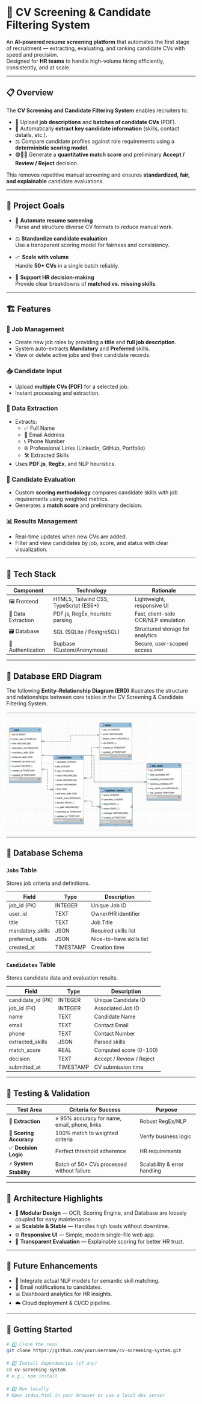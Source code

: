 # 🧠 CV Screening & Candidate Filtering System

An **AI-powered resume screening platform** that automates the first stage of recruitment — extracting, evaluating, and ranking candidate CVs with speed and precision.  
Designed for **HR teams** to handle high-volume hiring efficiently, consistently, and at scale.

---

## 📋 Overview

The **CV Screening and Candidate Filtering System** enables recruiters to:

- 📄 Upload **job descriptions** and **batches of candidate CVs** (PDF).  
- 🧠 Automatically **extract key candidate information** (skills, contact details, etc.).  
- ⚖️ Compare candidate profiles against role requirements using a **deterministic scoring model**.  
- 🟢🔸🔴 Generate a **quantitative match score** and preliminary **Accept / Review / Reject** decision.  

This removes repetitive manual screening and ensures **standardized, fair, and explainable** candidate evaluations.

---

## 🎯 Project Goals

- 🚀 **Automate resume screening**  
  Parse and structure diverse CV formats to reduce manual work.

- ⚖️ **Standardize candidate evaluation**  
  Use a transparent scoring model for fairness and consistency.

- 📈 **Scale with volume**  
  Handle **50+ CVs** in a single batch reliably.

- 🧭 **Support HR decision-making**  
  Provide clear breakdowns of **matched vs. missing skills**.

---

## 🏗️ Features

### 📝 Job Management
- Create new job roles by providing a **title** and **full job description**.  
- System auto-extracts **Mandatory** and **Preferred** skills.  
- View or delete active jobs and their candidate records.

### 📥 Candidate Input
- Upload **multiple CVs (PDF)** for a selected job.  
- Instant processing and extraction.

### 🧾 Data Extraction
- Extracts:  
  - ✅ Full Name  
  - 📧 Email Address  
  - 📞 Phone Number  
  - 🌐 Professional Links (LinkedIn, GitHub, Portfolio)  
  - 🛠 Extracted Skills  
- Uses **PDF.js**, **RegEx**, and NLP heuristics.

### 🧮 Candidate Evaluation
- Custom **scoring methodology** compares candidate skills with job requirements using weighted metrics.  
- Generates a **match score** and preliminary decision.

### 📊 Results Management
- Real-time updates when new CVs are added.  
- Filter and view candidates by job, score, and status with clear visualization.

---

## 🧰 Tech Stack

| Component           | Technology                                    | Rationale |
|----------------------|-----------------------------------------------|-----------|
| 🖼 Frontend          | HTML5, Tailwind CSS, TypeScript (ES6+)        | Lightweight, responsive UI |
| 📄 Data Extraction   | PDF.js, RegEx, heuristic parsing              | Fast, client-side OCR/NLP simulation |
| 🗃 Database          | SQL (SQLite / PostgreSQL)                     | Structured storage for analytics |
| 🔐 Authentication   | Supbase (Custom/Anonymous)                   | Secure, user-scoped access |

---

## 🧭 Database ERD Diagram

The following **Entity–Relationship Diagram (ERD)** illustrates the structure and relationships between core tables in the CV Screening & Candidate Filtering System.

![alt text](doc/erd.png)

---

## 🧱 Database Schema

### `Jobs` Table  
Stores job criteria and definitions.

| Field               | Type       | Description                    |
|----------------------|-----------|--------------------------------|
| job_id (PK)         | INTEGER   | Unique Job ID                  |
| user_id            | TEXT      | Owner/HR identifier            |
| title              | TEXT      | Job Title                      |
| mandatory_skills   | JSON      | Required skills list           |
| preferred_skills   | JSON      | Nice-to-have skills list       |
| created_at         | TIMESTAMP | Creation time                  |

### `Candidates` Table  
Stores candidate data and evaluation results.

| Field               | Type       | Description                    |
|----------------------|-----------|--------------------------------|
| candidate_id (PK)   | INTEGER   | Unique Candidate ID            |
| job_id (FK)        | INTEGER   | Associated Job ID              |
| name               | TEXT      | Candidate Name                 |
| email              | TEXT      | Contact Email                  |
| phone              | TEXT      | Contact Number                 |
| extracted_skills   | JSON      | Parsed skills                  |
| match_score        | REAL      | Computed score (0-100)        |
| decision           | TEXT      | Accept / Review / Reject       |
| submitted_at       | TIMESTAMP | CV submission time            |

---

## 🧪 Testing & Validation

| Test Area             | Criteria for Success | Purpose |
|-------------------------|-----------------------|---------|
| 📑 **Extraction**        | ≥ 95% accuracy for name, email, phone, links | Robust RegEx/NLP |
| 🧮 **Scoring Accuracy**  | 100% match to weighted criteria | Verify business logic |
| ✅ **Decision Logic**    | Perfect threshold adherence | HR requirements |
| ⚡ **System Stability** | Batch of 50+ CVs processed without failure | Scalability & error handling |

---

## 🧭 Architecture Highlights

- 🧩 **Modular Design** — OCR, Scoring Engine, and Database are loosely coupled for easy maintenance.  
- 📊 **Scalable & Stable** — Handles high loads without downtime.  
- 🌐 **Responsive UI** — Simple, modern single-file web app.  
- 🧠 **Transparent Evaluation** — Explainable scoring for better HR trust.

---

## 📌 Future Enhancements

- 🤖 Integrate actual NLP models for semantic skill matching.  
- 📨 Email notifications to candidates.  
- 📊 Dashboard analytics for HR insights.  
- ☁️ Cloud deployment & CI/CD pipeline.

---

## 🚀 Getting Started

```bash
# 1️⃣ Clone the repo
git clone https://github.com/yourusername/cv-screening-system.git

# 2️⃣ Install dependencies (if any)
cd cv-screening-system
# e.g., npm install

# 3️⃣ Run locally
# Open index.html in your browser or use a local dev server


